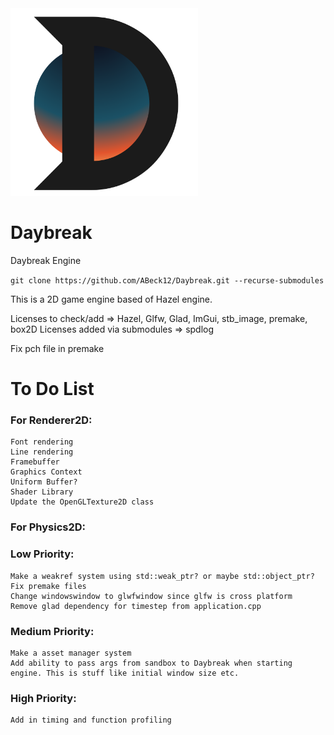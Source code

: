 <!-- ![DaybreakLogo](Resources/DaybreakLogo.png) -->

<img src="Resources/DaybreakLogo.png" alt="drawing" width="300"/>

# Daybreak
Daybreak Engine

```git clone https://github.com/ABeck12/Daybreak.git --recurse-submodules```

This is a 2D game engine based of Hazel engine.

Licenses to check/add => Hazel, Glfw, Glad, ImGui, stb_image, premake, box2D
Licenses added via submodules => spdlog


Fix pch file in premake

# To Do List
### For Renderer2D:
    Font rendering
    Line rendering
    Framebuffer
    Graphics Context
    Uniform Buffer?
    Shader Library
    Update the OpenGLTexture2D class

### For Physics2D:
    

### Low Priority:
    Make a weakref system using std::weak_ptr? or maybe std::object_ptr?
    Fix premake files
    Change windowswindow to glwfwindow since glfw is cross platform
    Remove glad dependency for timestep from application.cpp

### Medium Priority:
    Make a asset manager system
    Add ability to pass args from sandbox to Daybreak when starting engine. This is stuff like initial window size etc.

### High Priority:
    Add in timing and function profiling 